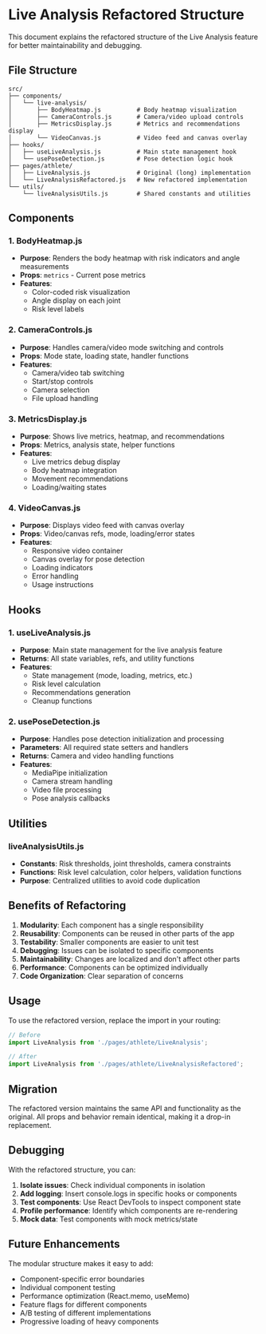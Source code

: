 # Live Analysis Refactored Structure

This document explains the refactored structure of the Live Analysis feature for better maintainability and debugging.

## File Structure

```
src/
├── components/
│   └── live-analysis/
│       ├── BodyHeatmap.js          # Body heatmap visualization
│       ├── CameraControls.js       # Camera/video upload controls
│       ├── MetricsDisplay.js       # Metrics and recommendations display
│       └── VideoCanvas.js          # Video feed and canvas overlay
├── hooks/
│   ├── useLiveAnalysis.js          # Main state management hook
│   └── usePoseDetection.js         # Pose detection logic hook
├── pages/athlete/
│   ├── LiveAnalysis.js             # Original (long) implementation
│   └── LiveAnalysisRefactored.js   # New refactored implementation
└── utils/
    └── liveAnalysisUtils.js        # Shared constants and utilities
```

## Components

### 1. BodyHeatmap.js
- **Purpose**: Renders the body heatmap with risk indicators and angle measurements
- **Props**: `metrics` - Current pose metrics
- **Features**: 
  - Color-coded risk visualization
  - Angle display on each joint
  - Risk level labels

### 2. CameraControls.js
- **Purpose**: Handles camera/video mode switching and controls
- **Props**: Mode state, loading state, handler functions
- **Features**:
  - Camera/video tab switching
  - Start/stop controls
  - Camera selection
  - File upload handling

### 3. MetricsDisplay.js
- **Purpose**: Shows live metrics, heatmap, and recommendations
- **Props**: Metrics, analysis state, helper functions
- **Features**:
  - Live metrics debug display
  - Body heatmap integration
  - Movement recommendations
  - Loading/waiting states

### 4. VideoCanvas.js
- **Purpose**: Displays video feed with canvas overlay
- **Props**: Video/canvas refs, mode, loading/error states
- **Features**:
  - Responsive video container
  - Canvas overlay for pose detection
  - Loading indicators
  - Error handling
  - Usage instructions

## Hooks

### 1. useLiveAnalysis.js
- **Purpose**: Main state management for the live analysis feature
- **Returns**: All state variables, refs, and utility functions
- **Features**:
  - State management (mode, loading, metrics, etc.)
  - Risk level calculation
  - Recommendations generation
  - Cleanup functions

### 2. usePoseDetection.js
- **Purpose**: Handles pose detection initialization and processing
- **Parameters**: All required state setters and handlers
- **Returns**: Camera and video handling functions
- **Features**:
  - MediaPipe initialization
  - Camera stream handling
  - Video file processing
  - Pose analysis callbacks

## Utilities

### liveAnalysisUtils.js
- **Constants**: Risk thresholds, joint thresholds, camera constraints
- **Functions**: Risk level calculation, color helpers, validation functions
- **Purpose**: Centralized utilities to avoid code duplication

## Benefits of Refactoring

1. **Modularity**: Each component has a single responsibility
2. **Reusability**: Components can be reused in other parts of the app
3. **Testability**: Smaller components are easier to unit test
4. **Debugging**: Issues can be isolated to specific components
5. **Maintainability**: Changes are localized and don't affect other parts
6. **Performance**: Components can be optimized individually
7. **Code Organization**: Clear separation of concerns

## Usage

To use the refactored version, replace the import in your routing:

```javascript
// Before
import LiveAnalysis from './pages/athlete/LiveAnalysis';

// After
import LiveAnalysis from './pages/athlete/LiveAnalysisRefactored';
```

## Migration

The refactored version maintains the same API and functionality as the original. All props and behavior remain identical, making it a drop-in replacement.

## Debugging

With the refactored structure, you can:

1. **Isolate issues**: Check individual components in isolation
2. **Add logging**: Insert console.logs in specific hooks or components
3. **Test components**: Use React DevTools to inspect component state
4. **Profile performance**: Identify which components are re-rendering
5. **Mock data**: Test components with mock metrics/state

## Future Enhancements

The modular structure makes it easy to add:

- Component-specific error boundaries
- Individual component testing
- Performance optimization (React.memo, useMemo)
- Feature flags for different components
- A/B testing of different implementations
- Progressive loading of heavy components
